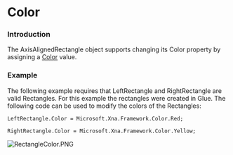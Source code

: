 # Color

### Introduction

The AxisAlignedRectangle object supports changing its Color property by assigning a [Color](http://msdn.microsoft.com/en-us/library/microsoft.xna.framework.color.aspx) value.

### Example

The following example requires that LeftRectangle and RightRectangle are valid Rectangles. For this example the rectangles were created in Glue. The following code can be used to modify the colors of the Rectangles:

```
LeftRectangle.Color = Microsoft.Xna.Framework.Color.Red;

RightRectangle.Color = Microsoft.Xna.Framework.Color.Yellow;
```

![RectangleColor.PNG](../../../../../.gitbook/assets/migrated\_media-RectangleColor.PNG)
